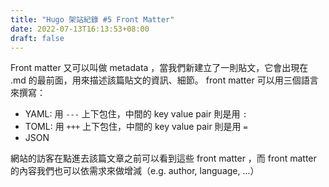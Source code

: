 ```yaml
---
title: "Hugo 架站紀錄 #5 Front Matter"
date: 2022-07-13T16:13:53+08:00
draft: false
---
```

Front matter 又可以叫做 metadata ，當我們新建立了一則貼文，它會出現在 .md 的最前面，用來描述該篇貼文的資訊、細節。 front matter 可以用三個語言來撰寫：
- YAML: 用 `---` 上下包住，中間的 key value pair 則是用 `:`
- TOML: 用 `+++` 上下包住，中間的 key value pair 則是用 `=`
- JSON

網站的訪客在點進去該篇文章之前可以看到這些 front matter ，而 front matter 的內容我們也可以依需求來做增減（e.g. author, language, ...）